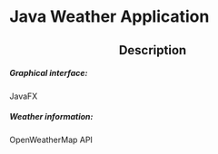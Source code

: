 <h1>Java Weather Application</h1>
<h2 align="center">Description</h2>
<h5>Graphical interface:</h5> JavaFX
<h5>Weather information:</h5> OpenWeatherMap API
